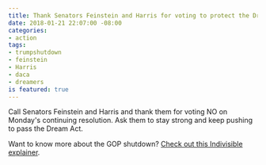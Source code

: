 ```yaml
---
title: Thank Senators Feinstein and Harris for voting to protect the Dreamers
date: 2018-01-21 22:07:00 -08:00
categories:
- action
tags:
- trumpshutdown
- feinstein
- Harris
- daca
- dreamers
is featured: true
---
```


Call Senators Feinstein and Harris and thank them for voting NO on Monday's continuing resolution. Ask them to stay strong and keep pushing to pass the Dream Act.

Want to know more about the GOP shutdown? [Check out this Indivisible explainer](https://www.indivisible.org/resource/happens-government-shutdown/). 